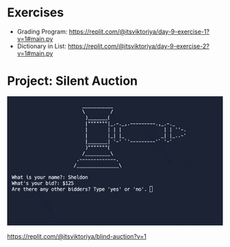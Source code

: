 # Exercises
- Grading Program: https://replit.com/@itsviktoriya/day-9-exercise-1?v=1#main.py
- Dictionary in List: https://replit.com/@itsviktoriya/day-9-exercise-2?v=1#main.py

# Project: Silent Auction
![Silent Auction](silent_auction.gif)

https://replit.com/@itsviktoriya/blind-auction?v=1
